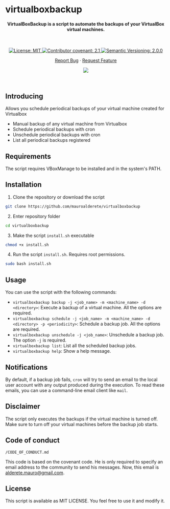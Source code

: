 # virtualboxbackup

<h4 align="center">VirtualBoxBackup is a script to automate the backups of your VirtualBox virtual machines.</h4>

&nbsp;

<div align="center">

<a href="./LICENSE">
	<img alt="License: MIT" src="https://img.shields.io/badge/MIT-License-yellow.svg">
</a>
<a href="./CODE_OF_CONDUCT.md">
	<img alt="Contributor covenant: 2.1" src="https://img.shields.io/badge/Contributor%20Covenant-2.1-4baaaa.svg">
</a>
<a href="https://semver.org/">
	<img alt="Semantic Versioning: 2.0.0" src="https://img.shields.io/badge/Semantic--Versioning-2.0.0-a05f79?logo=semantic-release&logoColor=f97ff0">
</a>

<a href="./issues/new/choose">Report Bug</a>
·
<a href="./issues/new/choose">Request Feature</a>

<a href="https://twitter.com/intent/tweet?text=👋%20Check%20this%20amazing%20repo%20https://github.com/mauroalderete/virtualboxbackup,%20created%20by%20@_mauroalderete%0A%0A%Linux%20%VirtualMachine%20%23Virtualbox%20%23DevOps">
	<img src="https://img.shields.io/twitter/url?label=Share%20on%20Twitter&style=social&url=https%3A%2F%2Fgithub.com%2Fatapas%2Fmodel-repo">
</a>

</div>

&nbsp;
## Introducing

Allows you schedule periodical backups of your virtual machine created for Virtualbox

- Manual backup of any virtual machine from Virtualbox
- Schedule periodical backups with cron
- Unschedule periodical backups with cron
- List all periodical backups registered

## Requirements

The script requires VBoxManage to be installed and in the system's PATH.

## Installation

1. Clone the repository or download the script
```bash
git clone https://github.com/mauroalderete/virtualboxbackup
```

2. Enter repository folder
```bash
cd virtualboxbackup
```

3. Make the script `install.sh` executable
```bash
chmod +x install.sh
```

4. Run the script `install.sh`. Requires root permissions.
```bash
sudo bash install.sh
```

## Usage

You can use the script with the following commands:

- `virtualboxbackup backup -j <job_name> -m <machine_name> -d <directory>`: Execute a backup of a virtual machine. All the options are required.
- `virtualboxbackup schedule -j <job_name> -m <machine_name> -d <directory> -p <periodicity>`: Schedule a backup job. All the options are required.
- `virtualboxbackup unschedule -j <job_name>`: Unschedule a backup job. The option `-j` is required.
- `virtualboxbackup list`: List all the scheduled backup jobs.
- `virtualboxbackup help`: Show a help message.

## Notifications

By default, if a backup job fails, `cron` will try to send an email to the local user account with any output produced during the execution. To read these emails, you can use a command-line email client like `mail`.

## Disclaimer

The script only executes the backups if the virtual machine is turned off. Make sure to turn off your virtual machines before the backup job starts.

## Code of conduct

`/CODE_OF_CONDUCT.md`

This code is based on the covenant code. He is only required to specify an email address to the community to send his messages. Now, this email is alderete.mauro@gmail.com.

## License

This script is available as MIT LICENSE. You feel free to use it and modify it.
